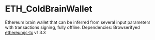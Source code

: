 # ETH_ColdBrainWallet
Ethereum brain wallet that can be inferred from several input parameters with transactions signing, fully offline.
Dependencies: Browserifyed [ethereumjs-tx](https://github.com/ethereumjs/ethereumjs-tx) v1.3.3
